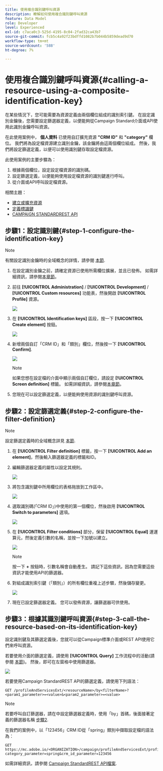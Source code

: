 ```yaml
---
title: 使用複合識別鍵呼叫資源
description: 瞭解如何使用複合識別鍵呼叫資源
feature: Data Model
role: Developer
level: Experienced
exl-id: c7aca0c3-525d-4195-8c04-2fad32ca43b7
source-git-commit: fcb5c4a92f23bdffd1082b7b044b5859dead9d70
workflow-type: tm+mt
source-wordcount: '588'
ht-degree: 7%

---
```


# 使用複合識別鍵呼叫資源{#calling-a-resource-using-a-composite-identification-key}

在某些情況下，您可能需要為資源定義由兩個欄位組成的識別索引鍵。 在設定識別金鑰後，您需要設定篩選器定義，以便能夠從Campaign Standard介面或API使用此識別金鑰呼叫資源。

在此使用案例中， **個人資料** 已使用自訂擴充資源 **&quot;CRM ID&quot;** 和 **&quot;category&quot;** 欄位。 我們將為設定檔資源建立識別金鑰，該金鑰將由這兩個欄位組成。 然後，我們將設定篩選定義，以便可以使用識別鍵存取設定檔資源。

此使用案例的主要步驟為：

1. 根據兩個欄位，設定設定檔資源的識別碼。
1. 設定篩選定義，以便能夠使用設定檔資源的識別鍵進行呼叫。
1. 從介面或API呼叫設定檔資源。

相關主題：

* [建立或擴充資源](../../developing/using/creating-or-extending-the-resource.md)
* [定義標識鍵](../../developing/using/configuring-the-resource-s-data-structure.md#defining-identification-keys)
* [CAMPAIGN STANDARDREST API](../../api/using/get-started-apis.md)

## 步驟1：設定識別鍵{#step-1-configure-the-identification-key}

>[!NOTE]
> 有關設定識別金鑰時的全域概念的詳情，請參閱 [本節](../../developing/using/configuring-the-resource-s-data-structure.md#defining-identification-keys).

1. 在設定識別金鑰之前，請確定資源已使用所需欄位擴展，並且已發佈。 如需詳細資訊，請參閱[本章節](../../developing/using/creating-or-extending-the-resource.md)。

1. 前往 **[!UICONTROL Administration]** / **[!UICONTROL Development]** / **[!UICONTROL Custom resources]** 功能表，然後開啟 **[!UICONTROL Profile]** 資源。

   ![](assets/uc_idkey1.png)

1. 在 **[!UICONTROL Identification keys]** 區段，按一下 **[!UICONTROL Create element]** 按鈕。

   ![](assets/uc_idkey2.png)

1. 新增兩個自訂「CRM ID」和「類別」欄位，然後按一下 **[!UICONTROL Confirm]**.

   ![](assets/uc_idkey3.png)

   >[!NOTE]
   > 如果您想在設定檔的介面中顯示兩個自訂欄位，請設定 **[!UICONTROL Screen definition]** 標籤。 如需詳細資訊，請參閱[本章節](../../developing/using/configuring-the-screen-definition.md)。

1. 您現在可以設定篩選定義，以便能夠使用資源的識別鍵呼叫資源。

## 步驟2：設定篩選定義{#step-2-configure-the-filter-definition}

>[!NOTE]
> 設定篩選定義時的全域概念詳見 [本節](../../developing/using/configuring-filter-definition.md).

1. 在 **[!UICONTROL Filter definition]** 標籤，按一下 **[!UICONTROL Add an element]**，然後輸入篩選器定義的標籤和ID。

1. 編輯篩選器定義的屬性以設定其規則。

   ![](assets/uc_idkey4.png)

1. 將包含識別鍵中所用欄位的表格拖放到工作區中。

   ![](assets/uc_idkey5.png)

1. 選取識別碼(「CRM ID」)中使用的第一個欄位，然後啟用 **[!UICONTROL Switch to parameters]** 選項。

   ![](assets/uc_idkey6.png)

1. 在 **[!UICONTROL Filter conditions]** 部分，保留 **[!UICONTROL Equal]** 運運算元，然後定義引數的名稱，並按一下加號以建立。

   ![](assets/uc_idkey7.png)

   >[!NOTE]
   > 按一下 **+** 按鈕時，引數名稱會自動產生。 請記下這些資訊，因為您需要這些資訊才能使用API的篩選器。

1. 對組成識別索引鍵（「類別」）的所有欄位重複上述步驟，然後儲存變更。

   ![](assets/uc_idkey8.png)

1. 現在已設定篩選器定義。 您可以發佈資源，讓篩選器可供使用。

## 步驟3：根據其識別鍵呼叫資源{#step-3-call-the-resource-based-on-its-identification-key}

設定識別鍵及其篩選定義後，您就可以從Campaign標準介面或REST API使用它們來呼叫資源。

若要使用介面的篩選定義，請使用 **[!UICONTROL Query]** 工作流程中的活動(請參閱 [本節](../../automating/using/query.md))。 然後，即可在左窗格中使用篩選器。

![](assets/uc_idkey9.png)

若要使用Campaign StandardREST API的篩選定義，請使用下列語法：

```
GET /profileAndServicesExt/<resourceName>/by<filterName>?<param1_parameter>=<value>&<param2_parameter>=<value>
```

>[!NOTE]
>若要呼叫自訂篩選器，請在中設定篩選器定義時，使用「by」首碼，後面接著定義的篩選器名稱 [步驟2](../../developing/using/uc-calling-resource-id-key.md#step-2-configure-the-filter-definition).

在我們的案例中，以「123456」CRM ID從「spring」類別中擷取設定檔的語法為：

```
GET https://mc.adobe.io/<ORGANIZATION>/campaign/profileAndServicesExt/profile/byidentification_key?category_parameter=spring&crm_id_parameter=123456
```

如需詳細資訊，請參閱 [Campaign StandardREST API檔案](../../api/using/filtering.md).
